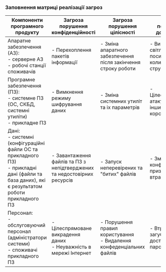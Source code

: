 ### Заповнення матриці реалізації загроз

|Компоненти програмного продукту|Загроза порушення конфіденційності|Загроза порушення цілісності|Загроза порушення доступності|
|-----|-----|-----|-----|
|Апаратне забезпечення (АЗ): <br> - серверне АЗ <br> - робочі станції споживачів|- Перехоплення пакетів інформації |- Зміна апаратного забезпечення після закінчення строку роботи|- Вимкнення світла та посиленне коливання струму|
|Програмне забезпечення (ПЗ): <br> - системне ПЗ (ОС, СКБД, системні утиліти) <br> - прикладне ПЗ|- Вимкнення режиму шифрування даних|- Зміна системних утиліт та іх параметрів|- Цілеспрямованне атакування іншими корситувачами|
|Дані: <br> - системні (конфігураційні файли ОС та прикладного ПЗ) <br> - прикладні дані (файли та база даних), які є результатом роботи прикладного ПЗ|- Завантаження файлів та ПЗ з непідтверджених та недостовірних ресурсів|- Запуск неперевірених та "битих" файлів|- Зміна файлів конфігурації що призводить до втрата контроля|
|Персонал: <br> - обслуговуючий персонал (адміністратори системи) <br> - споживачі прикладного ПЗ|- Цілеспрямоване викрадення даних <br> - Неуважність в мережі Інтернет |- Порушення правил користування <br>- Видалення конфеденціальних файлів|- Втрата чи загублення доступу або паролю|